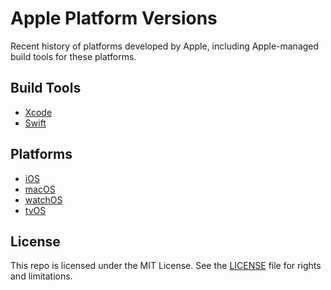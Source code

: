 # Apple Platform Versions

Recent history of platforms developed by Apple, including Apple-managed build tools for these platforms.

## Build Tools

- [Xcode][1]
- [Swift][2]

## Platforms

- [iOS][3]
- [macOS][4]
- [watchOS][5]
- [tvOS][6]

## License

This repo is licensed under the MIT License. See the [LICENSE][7] file for rights and limitations.

[1]:	Xcode.md
[2]:	Swift.md
[3]:	iOS.md
[4]:	macOS.md
[5]:	watchOS.md
[6]:	tvOS.md
[7]:	LICENSE.md
